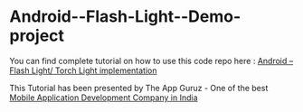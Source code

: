Android--Flash-Light--Demo-project
==================================





You can find complete tutorial on how to use this code repo here : <a href = "http://www.theappguruz.com/blog/flash-light-demo/">Android – Flash Light/ Torch Light implementation</a>

This Tutorial has been presented by The App Guruz - One of the best <a href="http://www.theappguruz.com/mobile-application-development/">Mobile Application Development Company in India</a>
